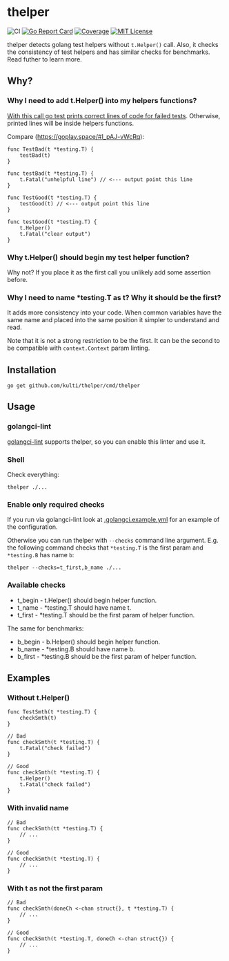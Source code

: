 # thelper

![CI](https://github.com/kulti/thelper/workflows/CI/badge.svg)
[![Go Report Card](https://goreportcard.com/badge/github.com/kulti/thelper)](https://goreportcard.com/report/github.com/kulti/thelper)
[![Coverage](https://coveralls.io/repos/github/kulti/thelper/badge.svg?branch=master)](https://coveralls.io/github/kulti/thelper?branch=master)
[![MIT License](http://img.shields.io/badge/license-MIT-blue.svg?style=flat)](LICENSE)

thelper detects golang test helpers without `t.Helper()` call. Also, it checks the consistency of test helpers and has similar checks for benchmarks. Read futher to learn more.

## Why?
### Why I need to add t.Helper() into my helpers functions?

[With this call go test prints correct lines of code for failed tests](https://golang.org/pkg/testing/#T.Helper
). Otherwise, printed lines will be inside helpers functions.

Compare (https://goplay.space/#I_pAJ-vWcRq):
```
func TestBad(t *testing.T) {
	testBad(t)
}

func testBad(t *testing.T) {
	t.Fatal("unhelpful line") // <--- output point this line
}

func TestGood(t *testing.T) {
	testGood(t) // <--- output point this line
}

func testGood(t *testing.T) {
	t.Helper()
	t.Fatal("clear output")
}
```

### Why t.Helper() should begin my test helper function?

Why not? If you place it as the first call you unlikely add some assertion before.

### Why I need to name *testing.T as t? Why it should be the first?

It adds more consistency into your code. When common variables have the same name and placed into the same position it simpler to understand and read.

Note that it is not a strong restriction to be the first. It can be the second to be compatible with `context.Context` param linting.

## Installation

```
go get github.com/kulti/thelper/cmd/thelper
```

## Usage

### golangci-lint

[golangci-lint](https://golangci-lint.run/) supports thelper, so you can enable this linter and use it.

### Shell

Check everything:
```
thelper ./...
```

### Enable only required checks

If you run via golangci-lint look at [.golangci.example.yml](https://golangci-lint.run/usage/configuration/#config-file) for an example of the configuration.

Otherwise you can run thelper with `--checks` command line argument. E.g. the following command checks that `*testing.T` is the first param and `*testing.B` has name `b`:
```
thelper --checks=t_first,b_name ./...
```

### Available checks
* t_begin - t.Helper() should begin helper function.
* t_name - *testing.T should have name t.
* t_first - *testing.T should be the first param of helper function.

The same for benchmarks:
* b_begin - b.Helper() should begin helper function.
* b_name - *testing.B should have name b.
* b_first - *testing.B should be the first param of helper function.

## Examples

### Without t.Helper()

```
func TestSmth(t *testing.T) {
	checkSmth(t)
}

// Bad
func checkSmth(t *testing.T) {
	t.Fatal("check failed")
}

// Good
func checkSmth(t *testing.T) {
	t.Helper()
	t.Fatal("check failed")
}
```

### With invalid name

```
// Bad
func checkSmth(tt *testing.T) {
    // ...
}

// Good
func checkSmth(t *testing.T) {
    // ...
}
```

### With t as not the first param

```
// Bad
func checkSmth(doneCh <-chan struct{}, t *testing.T) {
    // ...
}

// Good
func checkSmth(t *testing.T, doneCh <-chan struct{}) {
    // ...
}
```
